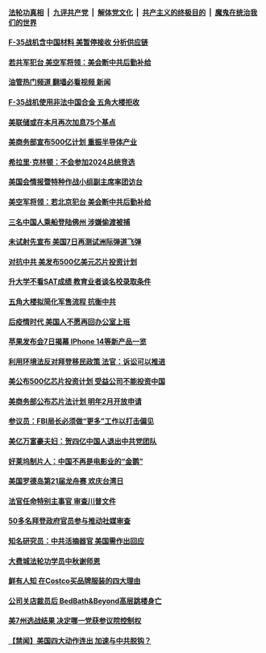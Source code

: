 ####  [法轮功真相](../../../../basic/blob/master/README.md?t=09081431) &nbsp;|&nbsp; [九评共产党](../../../../9ping.md/blob/master/README.md?t=09081431) &nbsp;|&nbsp; [解体党文化](../../../../jtdwh.md/blob/master/README.md?t=09081431)  &nbsp;|&nbsp; [共产主义的终极目的](../../../../gczydzjmd.md/blob/master/README.md?t=09081431) &nbsp;|&nbsp; [魔鬼在统治我们的世界](../../../../mgztzwmdsj.md/blob/master/README.md?t=09081431) 

#### [F-35战机含中国材料 美暂停接收 分析供应链](../pages/prog203/a103521224.md?t=09081431) 

#### [若共军犯台 美空军将领：美会断中共后勤补给](../pages/prog203/a103521126.md?t=09081431) 

#### [油管热门频道 翻墙必看视频 新闻](http://45.76.130.85:81/youtube.html?09081431)

#### [F-35战机使用非法中国合金 五角大楼拒收](../pages/prog203/a103520864.md?t=09081431) 

#### [美联储或在本月再次加息75个基点](../pages/prog203/a103520827.md?t=09081431) 

#### [美商务部宣布500亿计划 重振半导体产业](../pages/prog203/a103520808.md?t=09081431) 

#### [希拉里‧克林顿：不会参加2024总统竞选](../pages/prog203/a103520734.md?t=09081431) 

#### [美国会情报暨特种作战小组副主席率团访台](../pages/prog203/a103520653.md?t=09081431) 

#### [美空军将领：若北京犯台 美会断中共后勤补给](../pages/prog203/a103520616.md?t=09081431) 

#### [三名中国人乘船登陆佛州 涉嫌偷渡被捕](../pages/prog203/a103520551.md?t=09081431) 

#### [未试射先宣布 美国7日再测试洲际弹道飞弹](../pages/prog203/a103520391.md?t=09081431) 

#### [对抗中共 美发布500亿美元芯片投资计划](../pages/prog203/a103520321.md?t=09081431) 

#### [升大学不看SAT成绩 教育业者谈名校录取条件](../pages/prog203/a103520253.md?t=09081431) 

#### [五角大楼拟简化军售流程 抗衡中共](../pages/prog203/a103520157.md?t=09081431) 

#### [后疫情时代 美国人不愿再回办公室上班](../pages/prog203/a103520178.md?t=09081431) 

#### [苹果发布会7日揭幕 IPhone 14等新产品一览](../pages/prog203/a103520094.md?t=09081431) 

#### [利用环境法反对拜登移民政策 法官：诉讼可以推进](../pages/prog203/a103520073.md?t=09081431) 

#### [美公布500亿芯片投资计划 受益公司不能投资中国](../pages/prog203/a103520075.md?t=09081431) 

#### [美商务部公布芯片法计划 明年2月开放申请](../pages/prog203/a103519863.md?t=09081431) 

#### [参议员：FBI局长必须做“更多”工作以打击偏见](../pages/prog203/a103519920.md?t=09081431) 

#### [美亿万富豪夫妇：贺四亿中国人退出中共党团队](../pages/prog203/a103519865.md?t=09081431) 

#### [好莱坞制片人：中国不再是电影业的“金鹅”](../pages/prog203/a103519715.md?t=09081431) 

#### [美国罗德岛第21届龙舟赛 欢庆台湾日](../pages/prog203/a103519471.md?t=09081431) 

#### [法官任命特别主事官 审查川普文件](../pages/prog203/a103519333.md?t=09081431) 

#### [50多名拜登政府官员参与推动社媒审查](../pages/prog203/a103519246.md?t=09081431) 

#### [知名研究员：中共活摘器官 美国需作出回应](../pages/prog203/a103518970.md?t=09081431) 

#### [大费城法轮功学员中秋谢师恩](../pages/prog203/a103518788.md?t=09081431) 

#### [鲜有人知 在Costco买品牌服装的四大理由](../pages/prog203/a103518647.md?t=09081431) 

#### [公司关店裁员后 BedBath&Beyond高层跳楼身亡](../pages/prog203/a103518550.md?t=09081431) 

#### [美7州选战结果 决定哪一党获参议院控制权](../pages/prog203/a103518474.md?t=09081431) 

#### [【禁闻】美国四大动作连出 加速与中共脱钩？](../pages/prog203/a103518444.md?t=09081431) 

<img src='http://gfw-breaker.win/goodnews/indexes/prog203.md' width='0px' height='0px'/>
